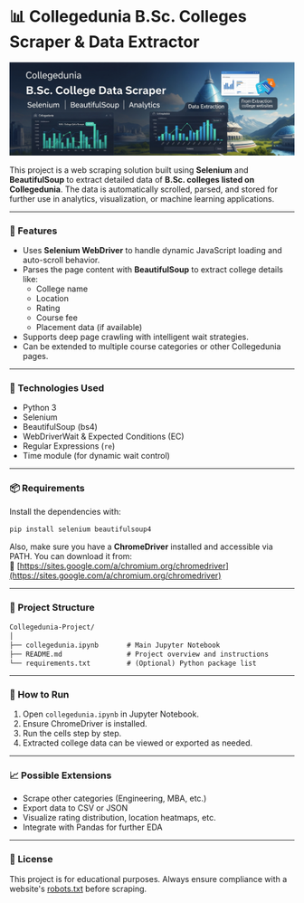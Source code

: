 
# 📊 Collegedunia B.Sc. Colleges Scraper & Data Extractor

![Collegedunia Scraper Banner](https://github.com/sonusinha1707/CollegeDunia_Web-Scraping/blob/main/college_dunia_banner%20.png)

This project is a web scraping solution built using **Selenium** and **BeautifulSoup** to extract detailed data of **B.Sc. colleges listed on Collegedunia**. The data is automatically scrolled, parsed, and stored for further use in analytics, visualization, or machine learning applications.

---

### 🚀 Features

- Uses **Selenium WebDriver** to handle dynamic JavaScript loading and auto-scroll behavior.
- Parses the page content with **BeautifulSoup** to extract college details like:
  - College name
  - Location
  - Rating
  - Course fee
  - Placement data (if available)
- Supports deep page crawling with intelligent wait strategies.
- Can be extended to multiple course categories or other Collegedunia pages.

---

### 🧰 Technologies Used

- Python 3
- Selenium
- BeautifulSoup (bs4)
- WebDriverWait & Expected Conditions (EC)
- Regular Expressions (`re`)
- Time module (for dynamic wait control)

---

### 📦 Requirements

Install the dependencies with:

```bash
pip install selenium beautifulsoup4
```

Also, make sure you have a **ChromeDriver** installed and accessible via PATH. You can download it from:  
🔗 [https://sites.google.com/a/chromium.org/chromedriver](https://sites.google.com/a/chromium.org/chromedriver)

---

### 📂 Project Structure

```
Collegedunia-Project/
│
├── collegedunia.ipynb       # Main Jupyter Notebook
├── README.md                # Project overview and instructions
└── requirements.txt         # (Optional) Python package list
```

---

### 📌 How to Run

1. Open `collegedunia.ipynb` in Jupyter Notebook.
2. Ensure ChromeDriver is installed.
3. Run the cells step by step.
4. Extracted college data can be viewed or exported as needed.

---

### 📈 Possible Extensions

- Scrape other categories (Engineering, MBA, etc.)
- Export data to CSV or JSON
- Visualize rating distribution, location heatmaps, etc.
- Integrate with Pandas for further EDA

---

### 📜 License

This project is for educational purposes. Always ensure compliance with a website's [robots.txt](https://collegedunia.com/robots.txt) before scraping.
